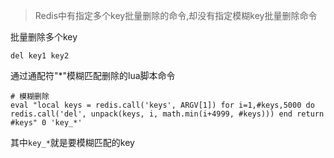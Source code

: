 > Redis中有指定多个key批量删除的命令,却没有指定模糊key批量删除命令

批量删除多个key
```
del key1 key2
```

通过通配符"*"模糊匹配删除的lua脚本命令
```
# 模糊删除
eval "local keys = redis.call('keys', ARGV[1]) for i=1,#keys,5000 do redis.call('del', unpack(keys, i, math.min(i+4999, #keys))) end return #keys" 0 'key_*'
```
其中`key_*`就是要模糊匹配的key